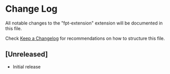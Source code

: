 # Change Log

All notable changes to the "fpt-extension" extension will be documented in this file.

Check [Keep a Changelog](http://keepachangelog.com/) for recommendations on how to structure this file.

## [Unreleased]

- Initial release
